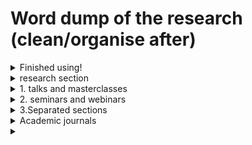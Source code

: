 # Word dump of the research (clean/organise after)
<details>
  <summary>Finished using!</summary>
From the research I had been doing, there has been a series of similarities as well as differences. Firstly, I had done some of my research prior to taking an interest to the project as I previously was interested in learning new things such as different maths things. So I used to watch a lot of YouTube videos in the background or sometimes more focused in whatever I was intrigued by. Then when the project briefs came along, I was interested in origami maths and went to research more about that to see whether I would be interested. The topic origami maths was actually another project idea by Abdul Salhi who was doing a project on error modelling in origami maths. I found that interesting and wanted to learn more about what origami maths was. I didn't do the project in the end, but wanted to show the creative side of maths through the project Communicating Mathematics/Data Science. Hence, I am now doing one on that specific thing. However, there is another one that I was interested in, that came way before my third year. This was when I was applying for university and was captivated by music and maths, and John Cage who created compositions based off of one number, or a set of numbers and then his piece would showcase that specific number. This was really interesting to know more about Music of the Spheres which also showed that arts and sciences were actually really closely related and similar before they diverged into their respective places in this modern society that those who are from either of the fields may have discrepencies that they are in no way similar or plausible to have been working one without the other. Aka, you need to have creativity to be able to make the findings of science and logic. In this modern society, many think that they are so different that it would be like blasphemy or crazy to say they are linked. There was another word starting with a "c" but I can't quite remember what it was to replace "crazy". 
</details>
    
<details>
  <summary>research section</summary>   
So, onto the research. Oh before that, I also had went to quite a few talks, masterclasses, webinars, seminars, summer schools and workshops which contributed to my research findings. Albeit in honesty, it comprises of many years of opinions, I believe that not much has changed for some of it in the teaching methods and styles. So, without further ado, lets get to writing it all down. 

So, in terms of the first ones I've mentioned above, majority of the things above are mostly classified as engagement activities albeit some may be more informative, it was not necessarily as much a teaching event as university lectures or inaugural lectures. Hence, I would classify most of them as a majority to be an engagement kind. So, let's talk different ages which can then help to showcase the styles and methods and all the nitty gritty bits. 
</details>

<details>
  <summary>1. talks and masterclasses</summary>

Okay, so this may have to have quite a few sections since depending on the year I went to the talks, they changed in terms of the reading level and spoken level of understanding. Firstly, the ones from when I was in secondary school, so I would be between the years of Year 9/10/11, or it might be in the first year of sixth form at age 16/17, where I remember going to some masterclasses at Greenwich University for mathematics masterclasses. This was interesting because we would have had some knowledge of A-level maths and was learning more about that. This would be an engagement activity and had been explained with a depth that A-level students would understand but with still a bit of difficulty in the concepts that are for university students to study. Whilst it was difficult to understand everything, it was fistly explained in a more basic manner and continued to be a fun topic so that students would be engaged and interactive during the masterclass. It involved doing activities in between explanations and was for the day with breaks and tours.

Other talks included ones from summer schools, in which this was for a whole week, albeit not all were mathematics, during the time at Royal Holloway for applying as a university, there was an induction day for mathematics and music. At this time, this included an introduction to mathematics and what is included as well as a lecture. Whilst it was already pre-assigned to have specific events during the day, it was an engagement activity but no longer aimed for lower aged students, therefore, it was a lot more serious similar to a lecture. It was informative, yet not boring as it was of interesting topics.

Generally most talks have in common is the use of hand gestures and making eye contact with the audience. By doing so, it keeps the audience engaged and focused on what the speaker is saying. Some speakers like to include humour to lighten the session and ensure that it is not too heavy on the delivery of content. Others, due to time constraints and the amount of content needed to be covered would tend to stay focused and leave questions until the end and would sometimes speak faster without realising, especially for those who have already made presentations or have hand-written the notes instead of doing them live. Due to this, it can be confusing and overwhelming for the audience as there is a lot of information chucked at them yet they have not had the time to take it in to absorb and understand.  
</details>    
    
<details>
  <summary>2. seminars and webinars</summary>
2. seminars and webinars
These tend to have more content shown and delivered but depending on what the topic is, it can be quite fun and engaging. For example, there were a few seminars delivered in the DMS (Department of Mathematical Sciences). These were delivered to a range of age groups from university undergraduate students, postgraduate students and the staff members, depending on who are interested in joining. Most of the time, there is a lot of content and explanation, in which with the time frame of about under an hour, it is hard to be able to explain in depth what is happening. However, by using more technical terms, it can be understood by some lecturers and staff, but not all if it is not their main focus/specialty. Due to this, for students, it is more of trying to learn new things whilst coming out not fully understanding all the mathmatical content, however it increases the feedback loop of potentially being interested in the topic itself and researching more independently. With these seminars, some of them are interesting topics which lead to a better turnout versus some which are worded in a way that not many students may understand, hence a lower turnout. Due to this, it would be best when delivering a topic to know who the target audience is so that the title of the topic is understood by that age group/audience.

Webinars are not always as easy to do as some may talk faster and go through slides faster without knowing if the audience understood what they were talking about. Due to this, it is more difficult to deliver sessions online as many people may not turn their cameras on, which would lose the factor of face-to-face teaching, or delivery. Without their cameras, speakers can find it difficult to know if the audience are finding them (the speaker) talking too fast, or too slow, whether things need to be repeated. In addition, related to lectures, it can become difficult to speak up to ask questions. 
</details>

<details>
  <summary>3.Separated sections</summary>

talks, masterclasses, webinars, seminars, summer schools and workshops
#### 2019
Essex Mathematical Sciences Summer School 2019
- R-Courses 
    - Introduction to R(I)
    - Introduction to R(II)
    - Advanced data visualisation techniques using R
- Basic Data Science Skills for Industry
    - Lab based lectures
    - Lab hands-on sessions
- Workshop: Predictive data science impact in the digital industry

- Maths and Stats clinic 
    - bring your work and get help and advice with and maths/stats issue that's bothering you

- Differentiation - Applications
    - Workshop looking at how to use the derivative to determine the maximum and minimum values of particular functions
    - 28 Oct 2019
    - Was interesting, engaging, had provided worksheets for us to understand
    - Aimed for undergraduates/postgrads, but understood that some may not fully understand these concepts
    - Was mostly other science students, biological, medical, psychology, so where they still used differentiation but had more of a literature background

- Differentiation - Rules
    - Workshop looking at concept of a derivatire, and how a derivative can be used to describe the rate of change of one quantity with respect to another. We will review the rules of differentiation to compute the derivatives of different types of functions and solve some standard problems.
    - 28 Oct 2019
    - Also provided worksheets
    - See above

- Normal Distribution
    - Workshop understanding propoerties for normal distributions
    - 17 Feb 2020
    - Worksheets were also provided

- Create a plan to ace your maths/stats course
    - Workshop covers practical strategies to manage your anxieties and createa a learning plan to succeed in your quantitative modules. Jointly delivered by an Inclusive Learning Advisor and a Maths tutor
    - 10 Nov 2020
    
talk about youtube videos, academic journals, other academic journals

YouTube videos wise:
- Inaugural lectures
    - tend to be more informative
    - content heavy
    - can be more serious 

- Gresham College Lectures
    - tend to be fun 
    - still informative but directed to higher age groups
    - therefore, easier spoken language

- Christmas lectures 
    - fun, engaging
    - audience to all age groups
    - easier spoken language

- Hannah Fry
    - informative, fun, engaging
    - had one where it was interactive
    - did not use so much jargon, so audience understands (of different age groups)
</details>

<details>
  <summary>Academic journals</summary>
As for academic journals, it is important to be adaptive in teaching STEM subjects and that we learn to be more flexible as it can be difficult to keep STEM subjects engaging. There are also a lot 

</details>

<details>
  <summary>  </summary>
    
</details>
